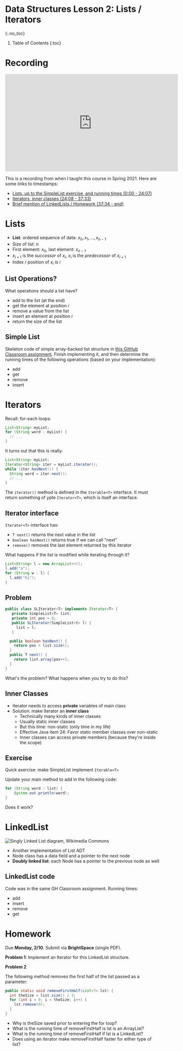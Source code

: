 # Data Structures Lesson 2: Lists / Iterators
{:.no_toc}

1. Table of Contents
{:toc}

# Recording

<iframe width="560" height="315" src="https://www.youtube.com/embed/qVgvMUIvqs4?si=k4vIdNLX1MOUaKyY" title="YouTube video player" frameborder="0" allow="accelerometer; autoplay; clipboard-write; encrypted-media; gyroscope; picture-in-picture; web-share" referrerpolicy="strict-origin-when-cross-origin" allowfullscreen></iframe>

This is a recording from when I taught this course in Spring 2021. Here are some links to timestamps:

* [Lists, up to the SimpleList exercise, and running times (0:00 - 24:07)](https://youtu.be/qVgvMUIvqs4?feature=shared)
* [Iterators, inner classes (24:08 - 37:33)](https://youtu.be/qVgvMUIvqs4?feature=shared&t=1447)
* [Brief mention of LinkedLists / Homework (37:34 - end)](https://youtu.be/qVgvMUIvqs4?feature=shared&t=2254)

# Lists

* **List**: ordered sequence of data: $x_0, x_1, \ldots, x_{n-1}$
* Size of list: $n$
* First element: $x_0$, last element: $x_{n-1}$
* $x_{i+1}$ is the *successor* of $x_i$, $x_i$ is the *predecessor* of $x_{i+1}$
* Index / position of $x_i$ is $i$

## List Operations?

What operations should a list have?

* add to the list (at the end)
* get the element at position $i$
* remove a value from the list
* insert an element at position $i$
* return the size of the list

## Simple List

Skeleton code of simple array-backed list structure in [this GitHub Classroom assignment](https://classroom.github.com/a/6r8JNV4a). Finish implementing it, and then determine the running times of the following operations (based on your implementation):

* add
* get
* remove
* insert


# Iterators

Recall: for-each loops: 

```java
List<String> myList;
for (String word : myList) {
  // ...
}
```

It turns out that this is really:

```java
List<String> myList;
Iterator<String> iter = myList.iterator();
while (iter.hasNext()) {
  String word = iter.next();
  // ...
}
```

The `iterator()` method is defined in the `Iterable<T>` interface. It must return something of ypte `Iterator<T>`, which is itself an interface.

## Iterator interface

`Iterator<T>` interface has:

* `T next()` returns the next value in the list
* `boolean hasNext()` returns true if we can call "next"
* `remove()` removes the last element returned by this iterator

What happens if the list is modified while iterating through it?

```java
List<String> l = new ArrayList<>();
l.add("a");
for (String w : l) {
  l.add("hi");
}
```

## Problem

```java
public class SLIterator<T> implements Iterator<T> {
   private SimpleList<T> list;
   private int pos = 0;
   public SLIterator(SimpleList<t> l) {
     list = l;
   }

  public boolean hasNext() {
    return pos < list.size();
  }
  public T next() {
    return list.array[pos++];
  }
}
```

What's the problem? What happens when you try to do this?

## Inner Classes

* Iterator needs to access **private** variables of main class
* Solution: make Iterator an **inner class**
  * Technically many kinds of inner classes
  * Usually static inner classes
  * But this time: non-static (only time in my life)
  * Effective Java item 24: Favor static member classes over non-static
  * Inner classes can access private members (because they're inside the scope)


## Exercise

Quick exercise: make SimpleList implement `Iterable<T>`

Update your main method to add in the following code:

```java
for (String word : list) {
    System.out.println(word);
}
```
Does it work?

# LinkedList

![Singly Linked List diagram, Wikimedia Commons](https://upload.wikimedia.org/wikipedia/commons/6/6d/Singly-linked-list.svg "Singly Linked List diagram, Wikimedia Commons")

* Another implementation of List ADT
* Node class has a data field and a pointer to the next node
* **Doubly linked list**: each Node has a pointer to the previous node as well

## LinkedList code

Code was in the same GH Classroom assignment. Running times:

  * add
  * insert
  * remove
  * get

# Homework

Due **Monday, 2/10**. Submit via **BrightSpace** (single PDF).

**Problem 1**: Implement an Iterator for this LinkedList structure.

**Problem 2**

The following method removes the first half of the list passed as a parameter:

```java
public static void removeFirstHalf(List<?> lst) {
  int theSize = list.size() / 2;
  for (int i = 0; i < theSize; i++) {
    lst.remove(0);
  }
}
```

* Why is theSize saved prior to entering the for loop?
* What is the running time of removeFirstHalf is lst is an ArrayList?
* What is the running time of removeFirstHalf if lst is a LinkedList?
* Does using an iterator make removeFirstHalf faster for either type of list?
